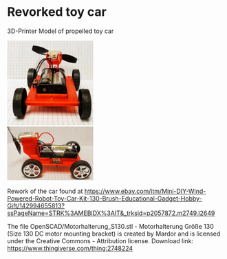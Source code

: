 
# Revorked toy car
3D-Printer Model of propelled toy car

<div class="row">
  <div class="column">
     <img src="https://github.com/rlangoy/diyCar/blob/master/Images/Car_Front.jpg" width="200 "  />       
   </div>     
   <div class="column">
     <img src="https://github.com/rlangoy/diyCar/blob/master/Images/Car-Side.jpg" width="200"  />      
  </div>      
</div>

Rework of the car found at https://www.ebay.com/itm/Mini-DIY-Wind-Powered-Robot-Toy-Car-Kit-130-Brush-Educational-Gadget-Hobby-Gift/142994655813?ssPageName=STRK%3AMEBIDX%3AIT&_trksid=p2057872.m2749.l2649


The file OpenSCAD/Motorhalterung_S130.stl  - Motorhalterung Größe 130 (Size 130 DC motor mounting bracket) is created by Mardor and is licensed under the Creative Commons - Attribution license.  Download link:  https://www.thingiverse.com/thing:2748224



